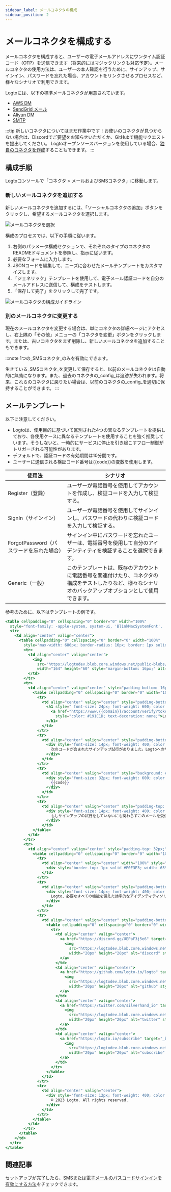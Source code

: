 ```yaml
---
sidebar_label: メールコネクタの構成
sidebar_position: 2
---
```


# メールコネクタを構成する

メールコネクタを構成すると、ユーザーの電子メールアドレスにワンタイム認証コード（OTP）を送信できます（将来的にはマジックリンクも対応予定）。メールコネクタの使用方法は、ユーザーの本人確認を行うために、サインアップ、サインイン、パスワードを忘れた場合、アカウントをリンクさせるプロセスなど、様々なシナリオで利用できます。

Logtoには、以下の標準メールコネクタが用意されています。

- [AWS DM](https://github.com/logto-io/connectors/tree/master/packages/connector-aws-ses)
- [SendGrid メール](https://github.com/logto-io/connectors/tree/master/packages/connector-sendgrid-email)
- [Aliyun DM](https://github.com/logto-io/connectors/tree/master/packages/connector-aliyun-dm)
- [SMTP](https://github.com/logto-io/connectors/tree/master/packages/connector-smtp)

:::tip
新しいコネクタについてはまだ作業中です！お使いのコネクタが見つからない場合は、Discordでご要望をお知らせいただくか、GitHubで機能リクエストを提出してください。
Logtoオープンソースバージョンを使用している場合、[独自のコネクタを作成](../create-your-connector/)することもできます。
:::

## 構成手順

Logtoコンソールで「コネクタ > メールおよびSMSコネクタ」に移動します。

### 新しいメールコネクタを追加する

新しいメールコネクタを追加するには、「ソーシャルコネクタの追加」ボタンをクリックし、希望するメールコネクタを選択します。

![メールコネクタを選択](./assets/configure-select-email-connector.png)

構成のプロセスでは、以下の手順に従います。

1. 右側のパラメータ構成セクションで、それぞれのタイプのコネクタのREADMEドキュメントを参照し、指示に従います。
2. 必要なフォームに入力します。
3. JSONコードを編集して、ニーズに合わせたメールテンプレートをカスタマイズします。
4. 「ジェネリック」テンプレートを使用して、電子メール認証コードを自分のメールアドレスに送信して、構成をテストします。
5. 「保存して完了」をクリックして完了です。

![メールコネクタの構成ガイドライン](./assets/configure-email-connector-guideline.png)

### 別のメールコネクタに変更する

現在のメールコネクタを変更する場合は、単にコネクタの詳細ページにアクセスし、右上隅の「その他」メニューの「コネクタを変更」ボタンをクリックします。または、古いコネクタをまず削除し、新しいメールコネクタを追加することもできます。

:::note
1つの_SMSコネクタ_のみを有効にできます。

生きている_SMSコネクタ_を変更して保存すると、以前のメールコネクタは自動的に無効になります。また、過去のコネクタの_config_は追跡が失われます。将来、これらのコネクタに戻りたい場合は、以前のコネクタの_config_を適切に保持することができます。
:::

## メールテンプレート

以下に注意してください。

- Logtoは、使用目的に基づいて区別された4つの異なるテンプレートを提供しており、各使用ケースに異なるテンプレートを使用することを強く推奨しています。そうしないと、一時的にサービスに停止を引き起こすフロー制御がトリガーされる可能性があります。
- デフォルトで、認証コードの有効期間は10分間です。
- ユーザーに送信される検証コード番号は{{code}}の変数を使用します。

| 使用法        | シナリオ                                                                                                                                                                             |
| ------------- | -------------------------------------------------------------------------------------------------------------------------------------------------------------------------------------- |
| Register（登録）   | ユーザーが電話番号を使用してアカウントを作成し、検証コードを入力して検証する。                                                                                                                  |
| SignIn（サインイン）      | ユーザーが電話番号を使用してサインインし、パスワードの代わりに検証コードを入力して検証する。                                                                                                             |
| ForgotPassword（パスワードを忘れた場合） | サインイン中にパスワードを忘れたユーザーは、電話番号を使用して自分のアイデンティティを検証することを選択できます。                                                                                        |
| Generic（一般）       | このテンプレートは、既存のアカウントに電話番号を関連付けたり、コネクタの構成をテストしたりなど、様々なシナリオのバックアップオプションとして使用できます。 |

参考のために、以下はテンプレートの例です。

```jsx
<table cellpadding="0" cellspacing="0" border="0" width="100%"
  style="font-family: -apple-system, system-ui, 'BlinkMacSystemFont', 'Segoe UI', 'Roboto', 'Arial', sans-serif;">
  <tr>
    <td align="center" valign="center">
      <table cellpadding="0" cellspacing="0" border="0" width="100%"
        style="max-width: 680px; border-radius: 16px; border: 1px solid #E0E3E3; padding: 32px; background-color: #FFFFFF;">
        <tr>
          <td align="center" valign="center">
            <img
              src="https://logtodev.blob.core.windows.net/public-blobs/default/r2a6qctI3lmG/2023/03/16/7Sf0Kx1N/logto_light.png"
              width="164" height="60" style="margin-bottom: 16px;" alt="logto" />
          </td>
        </tr>
        <tr>
          <td align="center" valign="center" style="padding-bottom: 16px;">
            <table cellpadding="0" cellspacing="0" border="0" width="100%" style="padding: 16px 32px;">
              <tr>
                <td align="center" valign="center" style="padding-bottom: 20px;">
                  <h1 style=" font-size: 24px; font-weight: 600; color: #191C1D; line-height: 32px;">
                    <a href="https://www.{{domain}}/account/verify?token={{token}}"
                      style="color: #191C1D; text-decoration: none;">Logtoのサインアップを確認するためにメールを検証してください</a>
                  </h1>
                </td>
              </tr>
              <tr>
                <td align="center" valign="center" style="padding-bottom: 20px;">
                  <div style="font-size: 14px; font-weight: 400; color: #191C1D;  line-height: 20px;">
                    次のコードが含まれたサインアップ試行がありました。Logtoへのサインアップを開始したブラウザウィンドウでそれを入力してください。
                  </div>
                </td>
              </tr>
              <tr>
                <td align="center" valign="center" style="background: #EFF1F1; padding: 35px; border-radius: 12px;">
                  <div style="font-size: 32px; font-weight: 600; color: #191C1D;  line-height: 40px;">
                    {{code}}
                  </div>
                </td>
              </tr>
              <tr>
                <td align="center" valign="center" style="padding-top: 20px;">
                  <div style="font-size: 14px; font-weight: 400; color: #747778; line-height: 20px;">
                    もしサインアップの試行をしていないにも関わらずこのメールを受信した場合は、無視してください。このコードは10分間有効です。
                  </div>
                </td>
            </table>
          </td>
        </tr>
        <tr>
          <td align="center" valign="center" style="padding-top: 32px;">
            <table cellpadding="0" cellspacing="0" border="0" width="100%">
              <tr>
                <td align="center" valign="center" width="100%" style="padding-bottom: 16px;">
                  <div style="border-top: 1px solid #E0E3E3; width: 65%;"></div>
                </td>
              </tr>
              <tr>
                <td align="center" valign="center" style="padding-bottom: 16px;">
                  <div style="font-size: 14px; font-weight: 400; color: #747778;  line-height: 20px;">
                    Logto、必要なすべての機能を備えた効率的なアイデンティティソリューション。
                  </div>
                </td>
              </tr>
              <tr>
                <td align="center" valign="center" style="padding-bottom: 16px;">
                  <table cellpadding="0" cellspacing="0" border="0" width="200px">
                    <tr>
                      <td align="center" valign="center">
                        <a href="https://discord.gg/UEPaF3j5e6" target="_blank" rel="noopener">
                          <img
                            src="https://logtodev.blob.core.windows.net/public-blobs/default/r2a6qctI3lmG/2023/03/16/oPAkDBTF/discord.png"
                            width="20px" height="20px" alt="discord" style="object-fit: contain;" />
                        </a>
                      </td>
                      <td align="center" valign="center">
                        <a href="https://github.com/logto-io/logto" target="_blank" rel="noopener">
                          <img
                            src="https://logtodev.blob.core.windows.net/public-blobs/default/r2a6qctI3lmG/2023/03/16/ZwpzN1WU/github.png"
                            width="20px" height="20px" alt="github" style="object-fit: contain;" />
                        </a>
                      </td>
                      <td align="center" valign="center">
                        <a href="https://twitter.com/silverhand_io" target="_blank" rel="noopener">
                          <img
                            src="https://logtodev.blob.core.windows.net/public-blobs/default/r2a6qctI3lmG/2023/03/16/yoscEXbx/twitter.png"
                            width="20px" height="20px" alt="twitter" style="object-fit: contain;" />
                        </a>
                      </td>
                      <td align="center" valign="center">
                        <a href="https://logto.io/subscribe" target="_blank" rel="noopener">
                          <img
                            src="https://logtodev.blob.core.windows.net/public-blobs/default/r2a6qctI3lmG/2023/03/16/Us1blUfD/subscribe.png"
                            width="20px" height="20px" alt="subscribe" style="object-fit: contain;" />
                        </a>
                      </td>
                    </tr>
                  </table>
                </td>
              </tr>
              <tr>
                <td align="center" valign="center">
                  <div style="font-size: 12px; font-weight: 400; color: #747778; line-height: 16px;">
                    © 2023 Logto. All rights reserved.
                  </div>
                </td>
              </tr>
            </table>
          </td>
        </tr>
      </table>
    </td>
  </tr>
</table>
```

## 関連記事

セットアップが完了したら、[SMSまたは電子メールのパスコードサインインを有効にする方法](../../tutorials/get-started/passwordless-sign-in-by-adding-connectors.mdx)をチェックできます。
